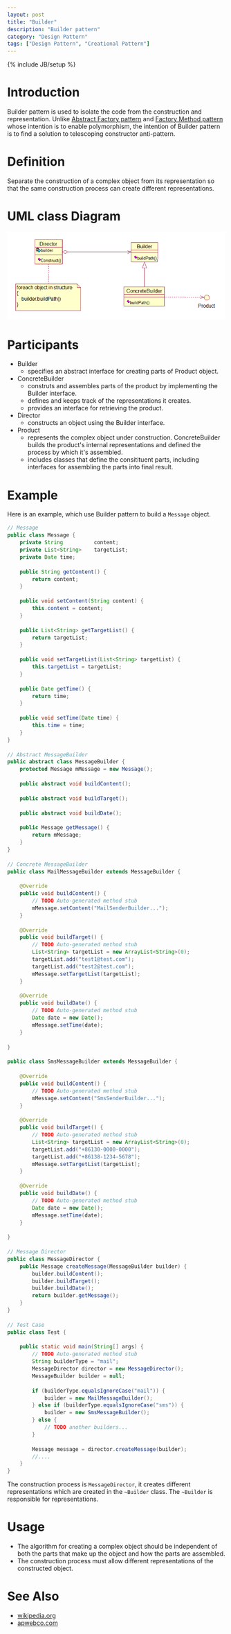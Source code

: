```yaml
---
layout: post
title: "Builder"
description: "Builder pattern"
category: "Design Pattern"
tags: ["Design Pattern", "Creational Pattern"]
---
```

{% include JB/setup %}

# Introduction
Builder pattern is used to isolate the code from the construction and representation. Unlike [Abstract Factory pattern][abstract-factory] and [Factory Method pattern][factory-method] whose intention is to enable polymorphism, the intention of Builder pattern is to find a solution to telescoping constructor anti-pattern.

# Definition
Separate the construction of a complex object from its representation so that the same construction process can create different representations.

# UML class Diagram
![Builder pattern](/assets/images/designpattern/builder.png "Builder pattern")

# Participants

* Builder
	* specifies an abstract interface for creating parts of Product object.
* ConcreteBuilder
	* construts and assembles parts of the product by implementing the Builder interface.
	* defines and keeps track of the representations it creates.
	* provides an interface for retrieving the product.
* Director
	* constructs an object using the Builder interface.
* Product
	* represents the complex object under construction. ConcreteBuilder builds the product's internal representations and defined the process by which it's assembled.
	* includes classes that define the consitituent parts, including interfaces for assembling the parts into final result.

# Example
Here is an example, which use Builder pattern to build a `Message` object. 

```java
// Message
public class Message {
	private String 			content;
	private List<String> 	targetList;
	private Date time;

	public String getContent() {
		return content;
	}

	public void setContent(String content) {
		this.content = content;
	}

	public List<String> getTargetList() {
		return targetList;
	}

	public void setTargetList(List<String> targetList) {
		this.targetList = targetList;
	}

	public Date getTime() {
		return time;
	}

	public void setTime(Date time) {
		this.time = time;
	}
}

// Abstract MessageBuilder
public abstract class MessageBuilder {
	protected Message mMessage = new Message();

	public abstract void buildContent();

	public abstract void buildTarget();

	public abstract void buildDate();

	public Message getMessage() {
		return mMessage;
	}
}

// Concrete MessageBuilder 
public class MailMessageBuilder extends MessageBuilder {

	@Override
	public void buildContent() {
		// TODO Auto-generated method stub
		mMessage.setContent("MailSenderBuilder...");
	}

	@Override
	public void buildTarget() {
		// TODO Auto-generated method stub
		List<String> targetList = new ArrayList<String>(0);
		targetList.add("test1@test.com");
		targetList.add("test2@test.com");
		mMessage.setTargetList(targetList);
	}

	@Override
	public void buildDate() {
		// TODO Auto-generated method stub
		Date date = new Date();
		mMessage.setTime(date);
	}

}

public class SmsMessageBuilder extends MessageBuilder {

	@Override
	public void buildContent() {
		// TODO Auto-generated method stub
		mMessage.setContent("SmsSenderBuilder...");
	}

	@Override
	public void buildTarget() {
		// TODO Auto-generated method stub
		List<String> targetList = new ArrayList<String>(0);
		targetList.add("+86130-0000-0000");
		targetList.add("+86138-1234-5678");
		mMessage.setTargetList(targetList);
	}

	@Override
	public void buildDate() {
		// TODO Auto-generated method stub
		Date date = new Date();
		mMessage.setTime(date);
	}

}

// Message Director
public class MessageDirector {
	public Message createMessage(MessageBuilder builder) {
		builder.buildContent();
		builder.buildTarget();
		builder.buildDate();
		return builder.getMessage();
	}
}

// Test Case
public class Test {

	public static void main(String[] args) {
		// TODO Auto-generated method stub
		String builderType = "mail";
		MessageDirector director = new MessageDirector();
		MessageBuilder builder = null;
		
		if (builderType.equalsIgnoreCase("mail")) {
			builder = new MailMessageBuilder();
		} else if (builderType.equalsIgnoreCase("sms")) {
			builder = new SmsMessageBuilder();
		} else {
			// TODO another builders...
		}
		
		Message message = director.createMessage(builder);
		//.... 
	}
}
```

The construction process is `MessageDirector`, it creates different representations which are created in the `~Builder` class.
The `~Builder` is responsible for representations.

# Usage

* The algorithm for creating a complex object should be independent of both the parts that make up the object and how the parts are assembled.
* The construction process must allow different representations of the constructed object.

# See Also

* [wikipedia.org](http://en.wikipedia.org/wiki/Builder_pattern "wikipedia.org")
* [apwebco.com](http://www.apwebco.com/gofpatterns/creational/Builder.html "apwebco.com")

[abstract-factory]: /2013/12/20/abstract-factory/ "Abstract Factory"
[factory-method]: /2013/12/18/factory-method/ "Factory Method"